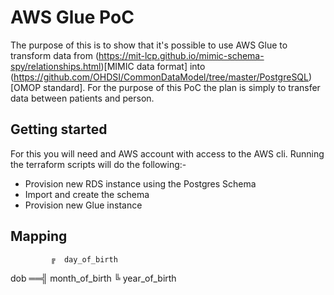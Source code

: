 # AWS Glue PoC

The purpose of this is to show that it's possible to use AWS Glue to transform data from (https://mit-lcp.github.io/mimic-schema-spy/relationships.html)[MIMIC data format] into (https://github.com/OHDSI/CommonDataModel/tree/master/PostgreSQL)[OMOP standard].  For the purpose of this PoC the plan is simply to transfer data between patients and person.

## Getting started

For this you will need and AWS account with access to the AWS cli.  Running the terraform scripts will do the following:-

- Provision new RDS instance using the Postgres Schema
- Import and create the schema
- Provision new Glue instance

## Mapping 


             ╔  day_of_birth
   dob     ══╣  month_of_birth
             ╚  year_of_birth

